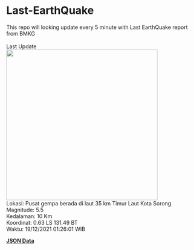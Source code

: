 # Last-EarthQuake
This repo will looking update every 5 minute with Last EarthQuake report from BMKG
<br>
<br>
Last Update
<br>
<img src="https://ews.bmkg.go.id/TEWS/data/20211219012601.mmi.jpg" width="400"/>
<br>
Lokasi: Pusat gempa berada di laut 35 km Timur Laut Kota Sorong <br>
Magnitude: 5.5 <br>
Kedalaman: 10 Km <br>
Koordinat: 0.63 LS 131.49 BT <br>
Waktu: 19/12/2021 01:26:01 WIB <br>

<a href="./data/data.json">**JSON Data**</a>
